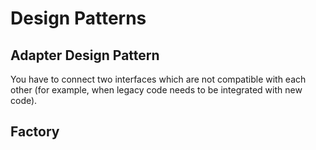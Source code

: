 # Design Patterns

## Adapter Design Pattern

You have to connect two interfaces which are not compatible with each other (for example, when legacy code needs to be integrated with new code).


## Factory

